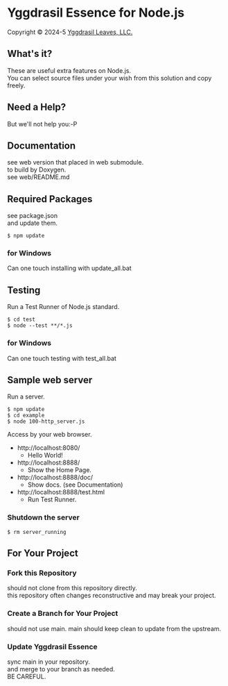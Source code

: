 ﻿# Yggdrasil Essence for Node.js

Copyright © 2024-5 [Yggdrasil Leaves, LLC.](https://yggdrasil-leaves.com)

## What's it?

These are useful extra features on Node.js.  
You can select source files under your wish from this solution and copy freely.  

## Need a Help?

But we'll not help you:-P

## Documentation

see web version that placed in web submodule.  
to build by Doxygen.  
see web/README.md  

## Required Packages

see package.json  
and update them.
```
$ npm update
```

### for Windows

Can one touch installing with update_all.bat

## Testing

Run a Test Runner of Node.js standard.  
```
$ cd test
$ node --test **/*.js
```

### for Windows

Can one touch testing with test_all.bat

## Sample web server

Run a server.  
```
$ npm update
$ cd example
$ node 100-http_server.js
```

Access by your web browser.  

- http://localhost:8080/
	- Hello World!
- http://localhost:8888/
	- Show the Home Page.
- http://localhost:8888/doc/
	- Show docs. (see Documentation)
- http://localhost:8888/test.html
	- Run Test Runner.

### Shutdown the server

```
$ rm server_running
```


## For Your Project

### Fork this Repository

should not clone from this repository directly.  
this repository often changes reconstructive
and may break your project.  

### Create a Branch for Your Project

should not use main. 
main should keep clean to update from the upstream.  

### Update Yggdrasil Essence

sync main in your repository.  
and merge to your branch as needed.  
BE CAREFUL.  
